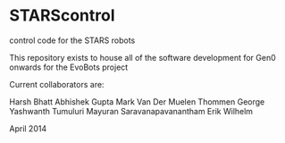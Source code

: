 STARScontrol
============

control code for the STARS robots

This repository exists to house all of the software development for Gen0 onwards for the EvoBots project

Current collaborators are:

Harsh Bhatt
Abhishek Gupta
Mark Van Der Muelen
Thommen George
Yashwanth Tumuluri
Mayuran Saravanapavanantham
Erik Wilhelm

April 2014
